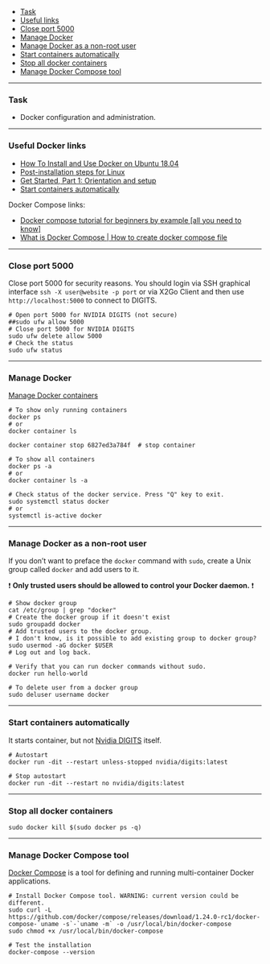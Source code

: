   - [Task](#task)
   - [Useful links](#useful)
   - [Close port 5000](#close-port)
   - [Manage Docker](#manage)
   - [Manage Docker as a non-root user](#non-root)
   - [Start containers automatically](#start-container)
   - [Stop all docker containers](#stop-all)
   - [Manage Docker Compose tool](#docker-compose)

---
### <a name="task" />Task
   - Docker configuration and administration.

---
### <a name="useful" />Useful Docker links

   - [How To Install and Use Docker on Ubuntu 18.04](https://www.digitalocean.com/community/tutorials/how-to-install-and-use-docker-on-ubuntu-18-04)
   - [Post-installation steps for Linux](https://docs.docker.com/install/linux/linux-postinstall)
   - [Get Started, Part 1: Orientation and setup](https://docs.docker.com/get-started)
   - [Start containers automatically](https://docs.docker.com/config/containers/start-containers-automatically)

Docker Compose links:
   - [Docker compose tutorial for beginners by example [all you need to know]](https://youtu.be/4EqysCR3mjo)
   - [What is Docker Compose | How to create docker compose file](https://youtu.be/HUpIoF_conA)

---
### <a name="close-port" />Close port 5000

Close port 5000 for security reasons.
You should login via SSH graphical interface
`ssh -X user@website -p port` or via X2Go Client
and then use `http://localhost:5000` to connect to DIGITS.

```shell script
# Open port 5000 for NVIDIA DIGITS (not secure)
##sudo ufw allow 5000
# Close port 5000 for NVIDIA DIGITS
sudo ufw delete allow 5000
# Check the status
sudo ufw status
```

---
### <a name="manage" />Manage Docker
[Manage Docker containers](https://docs.docker.com/engine/reference/commandline/container/)

```shell script
# To show only running containers
docker ps
# or
docker container ls

docker container stop 6827ed3a784f  # stop container

# To show all containers
docker ps -a
# or
docker container ls -a

# Check status of the docker service. Press "Q" key to exit.
sudo systemctl status docker
# or
systemctl is-active docker 
```

---
### <a name="non-root" />Manage Docker as a non-root user

If you don’t want to preface the `docker` command with `sudo`,
create a Unix group called `docker` and add users to it.

:exclamation: **Only trusted users should be allowed
to control your Docker daemon.** :exclamation:

```shell script
# Show docker group
cat /etc/group | grep "docker"
# Create the docker group if it doesn't exist
sudo groupadd docker
# Add trusted users to the docker group.
# I don't know, is it possible to add existing group to docker group?
sudo usermod -aG docker $USER
# Log out and log back.

# Verify that you can run docker commands without sudo.
docker run hello-world

# To delete user from a docker group
sudo deluser username docker
```

---
### <a name="start-container" />Start containers automatically

It starts container, but not [Nvidia DIGITS](old/12_Nvidia_DIGITS.md) itself.

```shell script
# Autostart
docker run -dit --restart unless-stopped nvidia/digits:latest

# Stop autostart
docker run -dit --restart no nvidia/digits:latest
```

---
### <a name="stop-all" />Stop all docker containers

```shell script
sudo docker kill $(sudo docker ps -q)
```

---
### <a name="docker-compose" />Manage Docker Compose tool

[Docker Compose](https://docs.docker.com/compose) is a tool
for defining and running multi-container Docker applications.

```shell script
# Install Docker Compose tool. WARNING: current version could be different.
sudo curl -L https://github.com/docker/compose/releases/download/1.24.0-rc1/docker-compose-`uname -s`-`uname -m` -o /usr/local/bin/docker-compose
sudo chmod +x /usr/local/bin/docker-compose

# Test the installation
docker-compose --version
```
